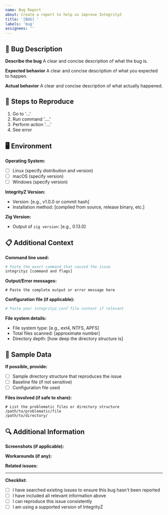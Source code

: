 ```yaml
---
name: Bug Report
about: Create a report to help us improve IntegrityZ
title: '[BUG] '
labels: 'bug'
assignees: ''
---
```


## 🐛 Bug Description

**Describe the bug**
A clear and concise description of what the bug is.

**Expected behavior**
A clear and concise description of what you expected to happen.

**Actual behavior**
A clear and concise description of what actually happened.

## 🔄 Steps to Reproduce

1. Go to '...'
2. Run command '....'
3. Perform action '....'
4. See error

## 🖥️ Environment

**Operating System:**
- [ ] Linux (specify distribution and version)
- [ ] macOS (specify version)
- [ ] Windows (specify version)

**IntegrityZ Version:**
- Version: [e.g., v1.0.0 or commit hash]
- Installation method: [compiled from source, release binary, etc.]

**Zig Version:**
- Output of `zig version`: [e.g., 0.13.0]

## 📋 Additional Context

**Command line used:**
```bash
# Paste the exact command that caused the issue
integrityz [command and flags]
```

**Output/Error messages:**
```
# Paste the complete output or error message here
```

**Configuration file (if applicable):**
```ini
# Paste your integrityz.conf file content if relevant
```

**File system details:**
- File system type: [e.g., ext4, NTFS, APFS]
- Total files scanned: [approximate number]
- Directory depth: [how deep the directory structure is]

## 📁 Sample Data

**If possible, provide:**
- [ ] Sample directory structure that reproduces the issue
- [ ] Baseline file (if not sensitive)
- [ ] Configuration file used

**Files involved (if safe to share):**
```
# List the problematic files or directory structure
/path/to/problematic/file
/path/to/directory/
```

## 🔍 Additional Information

**Screenshots (if applicable):**
<!-- Drag and drop screenshots here -->

**Workarounds (if any):**
<!-- Describe any temporary workarounds you've found -->

**Related issues:**
<!-- Link to any related issues -->

---

**Checklist:**
- [ ] I have searched existing issues to ensure this bug hasn't been reported
- [ ] I have included all relevant information above
- [ ] I can reproduce this issue consistently
- [ ] I am using a supported version of IntegrityZ